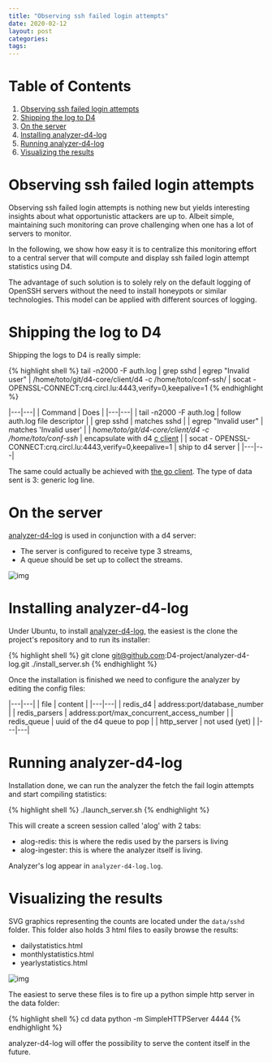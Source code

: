 ```yaml
---
title: "Observing ssh failed login attempts"
date: 2020-02-12
layout: post
categories: 
tags: 
---
```


# Table of Contents

1.  [Observing ssh failed login attempts](#org7432156)
2.  [Shipping the log to D4](#org3bca60a)
3.  [On the server](#org5d91326)
4.  [Installing analyzer-d4-log](#org6655c79)
5.  [Running analyzer-d4-log](#orgafca479)
6.  [Visualizing the results](#orgd5cda11)


<a id="org7432156"></a>

# Observing ssh failed login attempts

Observing ssh failed login attempts is nothing new but yields interesting
insights about what opportunistic attackers are up to. Albeit simple,
maintaining such monitoring can prove challenging when one has a lot of servers
to monitor.

In the following, we show how easy it is to centralize this monitoring effort to a central
server that will compute and display ssh failed login attempt statistics using D4.

The advantage of such solution is to solely rely on the default logging of OpenSSH servers without the need to install honeypots or similar technologies. This model
can be applied with different sources of logging.

<a id="org3bca60a"></a>

# Shipping the log to D4

Shipping the logs to D4 is really simple:

{% highlight shell %}
tail -n2000 -F auth.log | grep sshd | egrep "Invalid user" | /home/toto/git/d4-core/client/d4 -c /home/toto/conf-ssh/ | socat - OPENSSL-CONNECT:crq.circl.lu:4443,verify=0,keepalive=1
{% endhighlight %}

|---|---|
| Command | Does |
|---|---|
| tail -n2000 -F auth.log | follow auth.log file descriptor |
| grep sshd | matches sshd |
| egrep "Invalid user" | matches 'Invalid user' |
| *home/toto/git/d4-core/client/d4 -c /home/toto/conf-ssh* | encapsulate with d4 [c client](https://github.com/D4-project/d4-core) |
| socat - OPENSSL-CONNECT:crq.circl.lu:4443,verify=0,keepalive=1 | ship to d4 server |
|---|---|

The same could actually be achieved with [the go client](https://github.com/D4-project/d4-goclient). The type of data sent is
3: generic log line.


<a id="org5d91326"></a>

# On the server

[analyzer-d4-log](https://github.com/D4-project/analyzer-d4-log) is used in conjunction with a d4 server:

-   The server is configured to receive type 3 streams,
-   A queue should be set up to collect the streams.

![img](/assets/images/analyzer-d4-log-server1.png "Type 3 redis queue")


<a id="org6655c79"></a>

# Installing analyzer-d4-log

Under Ubuntu, to install [analyzer-d4-log](https://github.com/D4-project/analyzer-d4-log), the easiest is the clone the project's
repository and to run its installer:

{% highlight shell %}
git clone git@github.com:D4-project/analyzer-d4-log.git
./install_server.sh
{% endhighlight %}

Once the installation is finished we need to configure the analyzer by editing the config files:

|---|---|
| file | content |
|---|---|
| redis\_d4 | address:port/database\_number |
| redis\_parsers | address:port/max\_concurrent\_access\_number |
| redis\_queue | uuid of the d4 queue to pop |
| http\_server | not used (yet) |
|---|---|


<a id="orgafca479"></a>

# Running analyzer-d4-log

Installation done, we can run the analyzer the fetch the fail login attempts and
start compiling statistics:

{% highlight shell %}
./launch_server.sh
{% endhighlight %}

This will create a screen session called 'alog' with 2 tabs:

-   alog-redis: this is where the redis used by the parsers is living
-   alog-ingester: this is where the analyzer itself is living.

Analyzer's log appear in `analyzer-d4-log.log`.


<a id="orgd5cda11"></a>

# Visualizing the results

SVG graphics representing the counts are located under the `data/sshd` folder.
This folder also holds 3 html files to easily browse the results:

-   dailystatistics.html
-   monthlystatistics.html
-   yearlystatistics.html

![img](/assets/images/analyzer-d4-log.png "generated html and svg")

The easiest to serve these files is to fire up a python simple http server in the data folder:

{% highlight shell %}
cd data
python -m SimpleHTTPServer 4444
{% endhighlight %}

analyzer-d4-log will offer the possibility to serve the content itself in the future.

